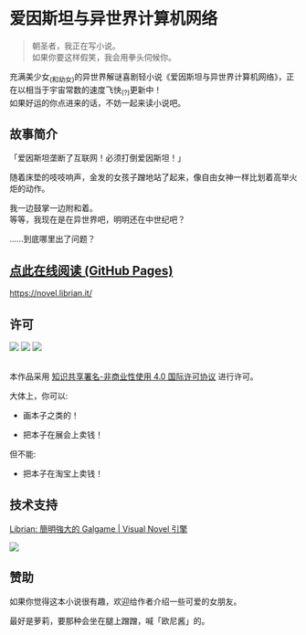 # 爱因斯坦与异世界计算机网络

> 朝圣者，我正在写小说。  
> 如果你要这样假笑，我会用拳头伺候你。

充满美少女<sub>(和幼女)</sub>的异世界解谜喜剧轻小说《爱因斯坦与异世界计算机网络》，正在以相当于宇宙常数的速度飞快<sub>(?)</sub>更新中！  
如果好运的你点进来的话，不妨一起来读小说吧。


## 故事简介

「爱因斯坦垄断了互联网！必须打倒爱因斯坦！」    

随着床垫的吱吱响声，金发的女孩子蹭地站了起来，像自由女神一样比划着高举火炬的动作。  

我一边鼓掌一边附和着。  
等等，我现在是在异世界吧，明明还在中世纪吧？   

……到底哪里出了问题？


## [点此在线阅读 (GitHub Pages)](https://novel.librian.it/)

<https://novel.librian.it/>


## 许可

![](https://creativecommons.org/images/deed/cc_icon_black_x2.png)
![](https://creativecommons.org/images/deed/attribution_icon_black_x2.png)
![](https://creativecommons.org/images/deed/nc-jp_blue_2x.png)

<br />本作品采用 [知识共享署名-非商业性使用 4.0 国际许可协议](https://creativecommons.org/licenses/by-nc/4.0/deed.zh) 进行许可。

大体上，你可以: 

+ 画本子之类的！

+ 把本子在展会上卖钱！

但不能: 

+ 把本子在淘宝上卖钱！

## 技术支持

[Librian: 簡明強大的 Galgame | Visual Novel 引擎](https://github.com/RimoChan/Librian)

![](https://raw.githubusercontent.com/RimoChan/Librian/master/%E6%96%87%E6%AA%94/Librian2.jpg)

## 赞助

如果你觉得这本小说很有趣，欢迎给作者介绍一些可爱的女朋友。

最好是萝莉，要那种会坐在腿上蹭蹭，喊「欧尼酱」的。
